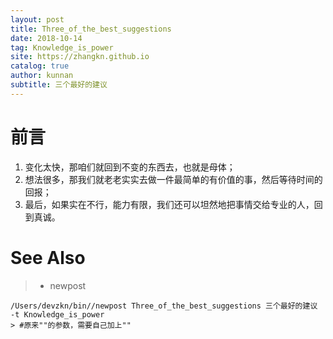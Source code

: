 ```yaml
---
layout: post
title: Three_of_the_best_suggestions
date: 2018-10-14
tag: Knowledge_is_power
site: https://zhangkn.github.io
catalog: true
author: kunnan
subtitle: 三个最好的建议
---
```


# 前言



1. 变化太快，那咱们就回到不变的东西去，也就是母体；
2. 想法很多，那我们就老老实实去做一件最简单的有价值的事，然后等待时间的回报；
3. 最后，如果实在不行，能力有限，我们还可以坦然地把事情交给专业的人，回到真诚。

# See Also 

>* newpost 
>
```
/Users/devzkn/bin//newpost Three_of_the_best_suggestions 三个最好的建议 -t Knowledge_is_power
> #原来""的参数，需要自己加上""
```

